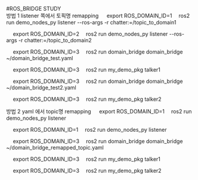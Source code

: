 #ROS_BRIDGE STUDY  
방법 1 listener 쪽에서 토픽명 remapping
<terminal1> 
export ROS_DOMAIN_ID=1 
ros2 run demo_nodes_py listener --ros-args -r chatter:=/topic_to_domain1 

<terminal2> 
export ROS_DOMAIN_ID=2 
ros2 run demo_nodes_py listener --ros-args -r chatter:=/topic_to_domain2 

<terminal3> 
export ROS_DOMAIN_ID=3 
ros2 run domain_bridge domain_bridge ~/domain_bridge_test.yaml 

<terminal4> 
export ROS_DOMAIN_ID=3 
ros2 run my_demo_pkg talker1 

<terminal5> 
export ROS_DOMAIN_ID=3 
ros2 run domain_bridge domain_bridge ~/domain_bridge_test2.yaml 

<terminal6> 
export ROS_DOMAIN_ID=3 
ros2 run my_demo_pkg talker2 


방법 2 yaml 에서 topic명 remapping
<terminal1> 
export ROS_DOMAIN_ID=1 
ros2 run demo_nodes_py listener

<terminal2> 
export ROS_DOMAIN_ID=1 
ros2 run demo_nodes_py listener


<terminal3> 
export ROS_DOMAIN_ID=3 
ros2 run domain_bridge domain_bridge ~/domain_bridge_remapped_topic.yaml 

<terminal4> 
export ROS_DOMAIN_ID=3 
ros2 run my_demo_pkg talker1 

<terminal5> 
export ROS_DOMAIN_ID=3 
ros2 run my_demo_pkg talker2 
